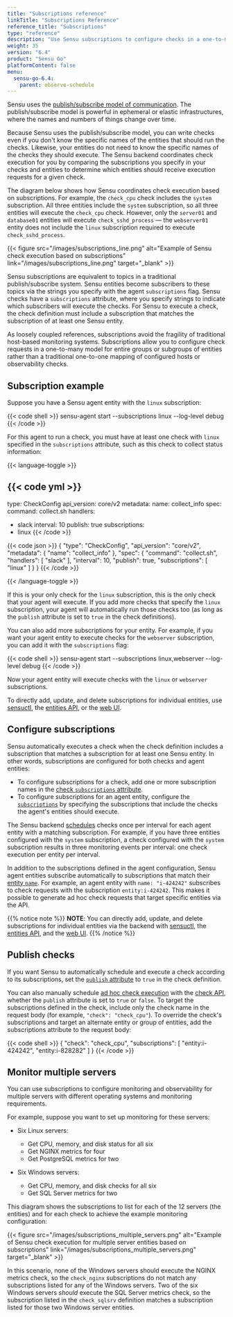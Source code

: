 ```yaml
---
title: "Subscriptions reference"
linkTitle: "Subscriptions Reference"
reference_title: "Subscriptions"
type: "reference"
description: "Use Sensu subscriptions to configure checks in a one-to-many model and write checks even if you don't know the names of the entities that should run the checks."
weight: 35
version: "6.4"
product: "Sensu Go"
platformContent: false
menu:
  sensu-go-6.4:
    parent: observe-schedule
---
```


Sensu uses the [publish/subscribe model of communication][1].
The publish/subscribe model is powerful in ephemeral or elastic infrastructures, where the names and numbers of things change over time.

Because Sensu uses the publish/subscribe model, you can write checks even if you don't know the specific names of the entities that should run the checks.
Likewise, your entities do not need to know the specific names of the checks they should execute.
The Sensu backend coordinates check execution for you by comparing the subscriptions you specify in your checks and entities to determine which entities should receive execution requests for a given check.

The diagram below shows how Sensu coordinates check execution based on subscriptions.
For example, the `check_cpu` check includes the `system` subscription.
All three entities include the `system` subscription, so all three entities will execute the `check_cpu` check.
However, only the `server01` and `database01` entities will execute `check_sshd_process` &mdash; the `webserver01` entity does not include the `linux` subscription required to execute `check_sshd_process`.

{{< figure src="/images/subscriptions_line.png" alt="Example of Sensu check execution based on subscriptions" link="/images/subscriptions_line.png" target="_blank" >}}

<!--Source at https://lucid.app/lucidchart/invitations/accept/inv_e898337e-e3f2-4194-8a33-fc8a6a474234-->

Sensu subscriptions are equivalent to topics in a traditional publish/subscribe system.
Sensu entities become subscribers to these topics via the strings you specify with the agent `subscriptions` flag.
Sensu checks have a `subscriptions` attribute, where you specify strings to indicate which subscribers will execute the checks.
For Sensu to execute a check, the check definition must include a subscription that matches the subscription of at least one Sensu entity.

As loosely coupled references, subscriptions avoid the fragility of traditional host-based monitoring systems.
Subscriptions allow you to configure check requests in a one-to-many model for entire groups or subgroups of entities rather than a traditional one-to-one mapping of configured hosts or observability checks.

## Subscription example

Suppose you have a Sensu agent entity with the `linux` subscription:

{{< code shell >}}
sensu-agent start --subscriptions linux --log-level debug
{{< /code >}}

For this agent to run a check, you must have at least one check with `linux` specified in the `subscriptions` attribute, such as this check to collect status information:

{{< language-toggle >}}

{{< code yml >}}
---
type: CheckConfig
api_version: core/v2
metadata:
  name: collect_info
spec:
  command: collect.sh
  handlers:
  - slack
  interval: 10
  publish: true
  subscriptions:
  - linux
{{< /code >}}

{{< code json >}}
{
  "type": "CheckConfig",
  "api_version": "core/v2",
  "metadata": {
    "name": "collect_info"
  },
  "spec": {
    "command": "collect.sh",
    "handlers": [
      "slack"
    ],
    "interval": 10,
    "publish": true,
    "subscriptions": [
      "linux"
    ]
  }
}
{{< /code >}}

{{< /language-toggle >}}

If this is your only check for the `linux` subscription, this is the only check that your agent will execute.
If you add more checks that specify the `linux` subscription, your agent will automatically run those checks too (as long as the `publish` attribute is set to `true` in the check definitions).

You can also add more subscriptions for your entity.
For example, if you want your agent entity to execute checks for the `webserver` subscription, you can add it with the `subscriptions` flag:

{{< code shell >}}
sensu-agent start --subscriptions linux,webserver --log-level debug
{{< /code >}}

Now your agent entity will execute checks with the `linux` or `webserver` subscriptions.

To directly add, update, and delete subscriptions for individual entities, use [sensuctl][17], the [entities API][18], or the [web UI][19].

## Configure subscriptions

Sensu automatically executes a check when the check definition includes a subscription that matches a subscription for at least one Sensu entity.
In other words, subscriptions are configured for both checks and agent entities:

- To configure subscriptions for a check, add one or more subscription names in the [check `subscriptions` attribute][15].
- To configure subscriptions for an agent entity, configure the [`subscriptions`][2] by specifying the subscriptions that include the checks the agent's entities should execute.

The Sensu backend [schedules][13] checks once per interval for each agent entity with a matching subscription.
For example, if you have three entities configured with the `system` subscription, a check configured with the `system` subscription results in three monitoring events per interval: one check execution per entity per interval.

In addition to the subscriptions defined in the agent configuration, Sensu agent entities subscribe automatically to subscriptions that match their [entity `name`][10].
For example, an agent entity with `name: "i-424242"` subscribes to check requests with the subscription `entity:i-424242`.
This makes it possible to generate ad hoc check requests that target specific entities via the API.

{{% notice note %}}
**NOTE**: You can directly add, update, and delete subscriptions for individual entities via the backend with [sensuctl](../../../sensuctl/create-manage-resources/#update-resources), the [entities API](../../../api/core/entities/), and the [web UI](../../../web-ui/view-manage-resources/#manage-entities).
{{% /notice %}}

## Publish checks

If you want Sensu to automatically schedule and execute a check according to its subscriptions, set the [`publish` attribute][12] to `true` in the check definition.

You can also manually schedule [ad hoc check execution][11] with the [check API][16], whether the `publish` attribute is set to `true` or `false`.
To target the subscriptions defined in the check, include only the check name in the request body (for example, `"check": "check_cpu"`).
To override the check's subscriptions and target an alternate entity or group of entities, add the subscriptions attribute to the request body:

{{< code shell >}}
{
  "check": "check_cpu",
  "subscriptions": [
    "entity:i-424242",
    "entity:i-828282"
  ]
}
{{< /code >}}

## Monitor multiple servers

You can use subscriptions to configure monitoring and observability for multiple servers with different operating systems and monitoring requirements.

For example, suppose you want to set up monitoring for these servers:

- Six Linux servers:
    - Get CPU, memory, and disk status for all six
    - Get NGINX metrics for four
    - Get PostgreSQL metrics for two

- Six Windows servers:
    - Get CPU, memory, and disk checks for all six
    - Get SQL Server metrics for two

This diagram shows the subscriptions to list for each of the 12 servers (the entities) and for each check to achieve the example monitoring configuration:

{{< figure src="/images/subscriptions_multiple_servers.png" alt="Example of Sensu check execution for multiple server entities based on subscriptions" link="/images/subscriptions_multiple_servers.png" target="_blank" >}}

<!--Source at https://lucid.app/lucidchart/invitations/accept/inv_b8325487-1e67-4fba-bc20-45eb088c0d7c-->

In this scenario, none of the Windows servers should execute the NGINX metrics check, so the `check_nginx` subscriptions do not match any subscriptions listed for any of the Windows servers.
Two of the six Windows servers *should* execute the SQL Server metrics check, so the subscription listed in the `check_sqlsrv` definition matches a subscription listed for those two Windows server entities.


[1]: https://en.wikipedia.org/wiki/Publish%E2%80%93subscribe_pattern
[2]: ../agent/#subscriptions-flag
[10]: ../agent/#name-attribute
[11]: ../checks/#ad-hoc-scheduling
[12]: ../checks/#publish-attribute
[13]: ../checks/#check-scheduling
[15]: ../checks/#check-subscriptions
[16]: ../../../api/core/checks/#checkscheckexecute-post
[17]: ../../../sensuctl/create-manage-resources/#update-resources
[18]: ../../../api/core/entities/
[19]: ../../../web-ui/view-manage-resources/#manage-entities
